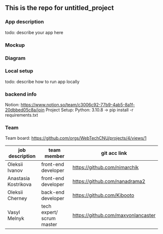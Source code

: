 ## This is the repo for untitled_project

### App description

todo: describe your app here

### Mockup


### Diagram

### Local setup

todo: describe how to run app locally

### backend info

Notion: 
https://www.notion.so/team/c3006c92-77b9-4ab5-8a1f-20dbbed05c8a/join
Project Setup:
Python: 3.10.8 -> pip install -r requirements.txt


### Team

Team board: https://github.com/orgs/WebTechCNU/projects/4/views/1

| job description |           team member                                                   | git acc link                                                            | 
|-----|--------------------------------------------------------------------------------|-----------------------------------------------------------------------------|
| Oleksii Ivanov | front-end developer       | https://github.com/nimarchik      | 
|  Anastasia Kostrikova | front-end developer  | https://github.com/nanadrama2 |
| Oleksii Cherney | back-end developer         | https://github.com/Kibooto         | 
| Vasyl Melnyk | tech expert/ scrum master     | https://github.com/maxvonlancaster      | 

